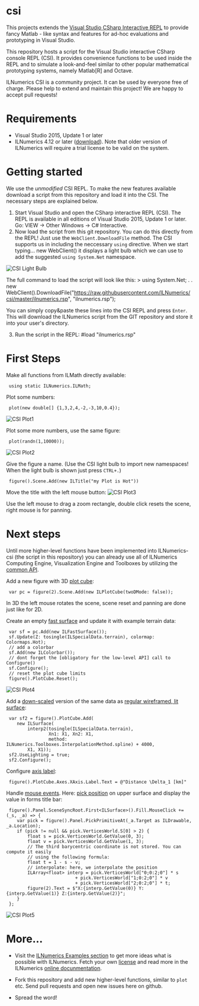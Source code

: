 # csi
This projects extends the [Visual Studio CSharp Interactive REPL](https://github.com/dotnet/roslyn/wiki/Interactive-Window) to provide fancy Matlab - like syntax and features for ad-hoc evaluations and prototyping in Visual Studio. 

This repository hosts a script for the Visual Studio interactive CSharp console REPL (CSI). It provides convenience functions to be used inside the REPL and to simulate a look-and-feel similar to other popular mathematical prototyping systems, namely Matlab[R] and Octave.

ILNumerics CSI is a community project. It can be used by everyone free of charge. Please help to extend and maintain this project! We are happy to accept pull requests! 

# Requirements
* Visual Studio 2015, Update 1 or later
* ILNumerics 4.12 or later ([download](http://ilnumerics.net/download)). Note that older version of ILNumerics will require a trial license to be valid on the system.

# Getting started
We use the *unmodified* CSI REPL. To make the new features available download a script from this repository and load it into the CSI. The necessary steps are explained below.

1. Start Visual Studio and open the CSharp interactive REPL (CSI). The REPL is available in all editions of Visual Studio 2015, Update 1 or later. Go: VIEW -> Other Windows -> C# Interactive.  
2. Now load the script from this git repository. You can do this directly from the REPL! Just use the `WebClient.DownloadFile` method. The CSI supports us in including the neccessary `using` directive. When we start typing...
    new WebClient() 
it displays a light bulb which we can use to add the suggested `using System.Net` namespace. 

![CSI Light Bulb](http://ilnumerics.net/media/png/CSI_lightbulb.png)

The full command to load the script will look like this:
     > using System.Net;
     . 
     . new WebClient().DownloadFile("https://raw.githubusercontent.com/ILNumerics/csi/master/ilnumerics.rsp", "ilnumerics.rsp");
    
You can simply copy&paste these lines into the CSI REPL and press `Enter`. This will download the ILNumerics script from the GIT repository and store it into your user's directory.

3. Run the script in the REPL: 
     #load "ilnumerics.rsp"

# First Steps
Make all functions from ILMath directly available: 

     using static ILNumerics.ILMath; 

Plot some numbers: 

     plot(new double[] {1,3,2,4,-2,-3,10,0.4});
![CSI Plot1](http://ilnumerics.net/media/png/CSI_Plot1.png)

Plot some more numbers, use the same figure:

     plot(randn(1,10000));
![CSI Plot2](http://ilnumerics.net/media/png/CSI_Plot2.png)

Give the figure a name. (Use the CSI light bulb to import new namespaces! When the light bulb is shown just press `CTRL+.`)

     figure().Scene.Add(new ILTitle("my Plot is Hot"))

Move the title with the left mouse button: 
![CSI Plot3](http://ilnumerics.net/media/png/CSI_Plot3.png)

Use the left mouse to drag a zoom rectangle, double click resets the scene, right mouse is for panning. 

# Next steps
Until more higher-level functions have been implemented into ILNumerics-csi (the script in this repository) you can already use all of ILNumerics Computing Engine, Visualization Engine and Toolboxes by utilizing the [common API](http://ilnumerics.net/docs).

Add a new figure with 3D [plot cube](https://ilnumerics.net/plot-cube-properties.html): 

     var pc = figure(2).Scene.Add(new ILPlotCube(twoDMode: false));

In 3D the left mouse rotates the scene, scene reset and panning are done just like for 2D. 

Create an empty [fast surface](https://ilnumerics.net/interactive-fast-surface-visualization.html) and update it with example terrain data: 

     var sf = pc.Add(new ILFastSurface());
     sf.Update(Z: tosingle(ILSpecialData.terrain), colormap: Colormaps.Hot);
     // add a colorbar
     sf.Add(new ILColorbar()); 
     // dont forget the [obligatory for the low-level API] call to Configure()
     sf.Configure();
     // reset the plot cube limits
     figure().PlotCube.Reset();

![CSI Plot4](http://ilnumerics.net/media/png/CSI_Plot4.png)

Add a [down-scaled](https://ilnumerics.net/ilnumerics-interpolation-toolbox.html) version of the same data as [regular wireframed, lit surface](https://ilnumerics.net/surface-plots.html): 

     var sf2 = figure().PlotCube.Add(
        new ILSurface(
            interp2(tosingle(ILSpecialData.terrain),
                    Xn1: X1, Xn2: X1,
                    method: ILNumerics.Toolboxes.InterpolationMethod.spline) + 4000,
            X1, X1));
     sf2.UseLighting = true; 
     sf2.Configure(); 

Configure [axis label](https://ilnumerics.net/axis-configuration.html): 

     figure().PlotCube.Axes.XAxis.Label.Text = @"Distance \Delta_1 [km]" 

Handle [mouse events](https://ilnumerics.net/mouse-events.html). Here: [pick position](https://ilnumerics.net/apidoc/?topic=html/M_ILNumerics_Drawing_ILPanel_PickPrimitiveAt.htm) on upper surface and display the value in forms title bar: 

     figure().Panel.SceneSyncRoot.First<ILSurface>().Fill.MouseClick += (_s, _a) => {
        var pick = figure().Panel.PickPrimitiveAt(_a.Target as ILDrawable, _a.Location);
        if (pick != null && pick.VerticesWorld.S[0] > 2) {
            float s = pick.VerticesWorld.GetValue(0, 3);
            float v = pick.VerticesWorld.GetValue(1, 3);
            // The third barycentric coordinate is not stored. You can compute it easily 
            // using the following formula: 
            float t = 1 - s - v;
            // interpolate: here, we interpolate the position 
            ILArray<float> interp = pick.VerticesWorld["0;0:2;0"] * s
                              + pick.VerticesWorld["1;0:2;0"] * v
                              + pick.VerticesWorld["2;0:2;0"] * t;
            figure(2).Text = $"X:{interp.GetValue(0)} Y:{interp.GetValue(1)} Z:{interp.GetValue(2)}";
        }
     };
![CSI Plot5](http://ilnumerics.net/media/png/CSI_Plot5.png)

# More...

* Visit the [ILNumerics Examples section](https://ilnumerics.net/examples.php) to get more ideas what is possible with ILNumerics. Fetch your own [license](http://ilnumerics.net/download) and read more in the ILNumerics [online docunmentation](https://ilnumerics.net/docs.html). 

* Fork this repository and add new higher-level functions, similar to `plot` etc. Send pull requests and open new issues here on github. 

* Spread the word!
